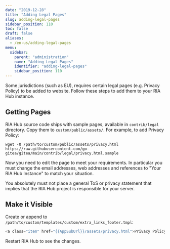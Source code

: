 ```yaml
---
date: "2019-12-28"
title: "Adding Legal Pages"
slug: adding-legal-pages
sidebar_position: 110
toc: false
draft: false
aliases:
  - /en-us/adding-legal-pages
menu:
  sidebar:
    parent: "administration"
    name: "Adding Legal Pages"
    identifier: "adding-legal-pages"
    sidebar_position: 110
---
```


Some jurisdictions (such as EU), requires certain legal pages (e.g. Privacy Policy) to be added to website. Follow these steps to add them to your RIA Hub instance.

## Getting Pages

RIA Hub source code ships with sample pages, available in `contrib/legal` directory. Copy them to `custom/public/assets/`. For example, to add Privacy Policy:

```
wget -O /path/to/custom/public/assets/privacy.html https://raw.githubusercontent.com/go-gitea/gitea/main/contrib/legal/privacy.html.sample
```

Now you need to edit the page to meet your requirements. In particular you must change the email addresses, web addresses and references to "Your RIA Hub Instance" to match your situation.

You absolutely must not place a general ToS or privacy statement that implies that the RIA Hub project is responsible for your server.

## Make it Visible

Create or append to `/path/to/custom/templates/custom/extra_links_footer.tmpl`:

```go
<a class="item" href="{{AppSubUrl}}/assets/privacy.html">Privacy Policy</a>
```

Restart RIA Hub to see the changes.
